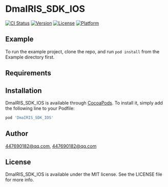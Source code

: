 # DmaIRIS_SDK_IOS

[![CI Status](https://img.shields.io/travis/447690182@qq.com/DmaIRIS_SDK_IOS.svg?style=flat)](https://travis-ci.org/447690182@qq.com/DmaIRIS_SDK_IOS)
[![Version](https://img.shields.io/cocoapods/v/DmaIRIS_SDK_IOS.svg?style=flat)](https://cocoapods.org/pods/DmaIRIS_SDK_IOS)
[![License](https://img.shields.io/cocoapods/l/DmaIRIS_SDK_IOS.svg?style=flat)](https://cocoapods.org/pods/DmaIRIS_SDK_IOS)
[![Platform](https://img.shields.io/cocoapods/p/DmaIRIS_SDK_IOS.svg?style=flat)](https://cocoapods.org/pods/DmaIRIS_SDK_IOS)

## Example

To run the example project, clone the repo, and run `pod install` from the Example directory first.

## Requirements

## Installation

DmaIRIS_SDK_IOS is available through [CocoaPods](https://cocoapods.org). To install
it, simply add the following line to your Podfile:

```ruby
pod 'DmaIRIS_SDK_IOS'
```

## Author

447690182@qq.com, 447690182@qq.com

## License

DmaIRIS_SDK_IOS is available under the MIT license. See the LICENSE file for more info.
